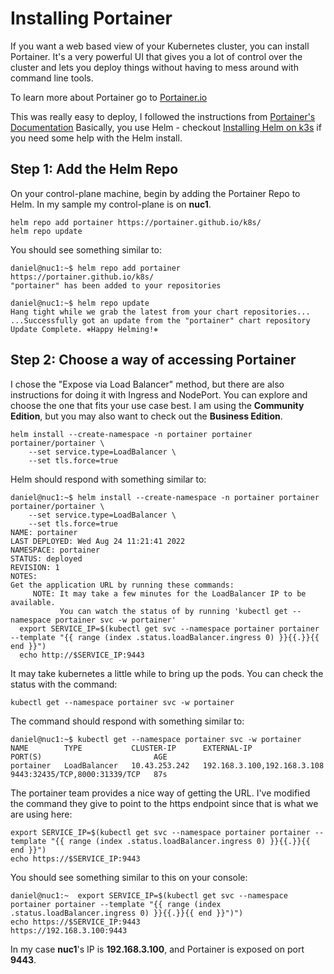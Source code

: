# Installing Portainer

If you want a web based view of your Kubernetes cluster, you can install Portainer. It's a very powerful UI that gives you a lot of control over the cluster and lets you deploy things without having to mess around with command line tools.

To learn more about Portainer go to [Portainer.io](https://www.portainer.io/)

This was really easy to deploy, I followed the instructions from [Portainer's Documentation](https://docs.portainer.io/start/install/server/kubernetes/baremetal) Basically, you use Helm - checkout [Installing Helm on k3s](k3sInstallHelm.md) if you need some help with the Helm install.

## **Step 1:** Add the Helm Repo

On your control-plane machine, begin by adding the Portainer Repo to Helm. In my sample my control-plane is on **nuc1**.

```shell
helm repo add portainer https://portainer.github.io/k8s/
helm repo update
```

You should see something similar to:

```shell
daniel@nuc1:~$ helm repo add portainer https://portainer.github.io/k8s/
"portainer" has been added to your repositories

daniel@nuc1:~$ helm repo update
Hang tight while we grab the latest from your chart repositories...
...Successfully got an update from the "portainer" chart repository
Update Complete. ⎈Happy Helming!⎈
```

## **Step 2:** Choose a way of accessing Portainer

I chose the "Expose via Load Balancer" method, but there are also instructions for doing it with Ingress and NodePort. You can explore and choose the one that fits your use case best. I am using the **Community Edition**, but you may also want to check out the **Business Edition**.

```shell
helm install --create-namespace -n portainer portainer portainer/portainer \
    --set service.type=LoadBalancer \
    --set tls.force=true
```

Helm should respond with something similar to:

```shell
daniel@nuc1:~$ helm install --create-namespace -n portainer portainer portainer/portainer \
    --set service.type=LoadBalancer \
    --set tls.force=true
NAME: portainer
LAST DEPLOYED: Wed Aug 24 11:21:41 2022
NAMESPACE: portainer
STATUS: deployed
REVISION: 1
NOTES:
Get the application URL by running these commands:
     NOTE: It may take a few minutes for the LoadBalancer IP to be available.
           You can watch the status of by running 'kubectl get --namespace portainer svc -w portainer'
  export SERVICE_IP=$(kubectl get svc --namespace portainer portainer --template "{{ range (index .status.loadBalancer.ingress 0) }}{{.}}{{ end }}")
  echo http://$SERVICE_IP:9443

```

It may take kubernetes a little while to bring up the pods. You can check the status with the command:

```shell
kubectl get --namespace portainer svc -w portainer
```

The command should respond with something similar to:

```shell
daniel@nuc1:~$ kubectl get --namespace portainer svc -w portainer
NAME        TYPE           CLUSTER-IP      EXTERNAL-IP                   PORT(S)                         AGE
portainer   LoadBalancer   10.43.253.242   192.168.3.100,192.168.3.108   9443:32435/TCP,8000:31339/TCP   87s
```

The portainer team provides a nice way of getting the URL. I've modified the command they give to point to the https endpoint since that is what we are using here:

```shell
export SERVICE_IP=$(kubectl get svc --namespace portainer portainer --template "{{ range (index .status.loadBalancer.ingress 0) }}{{.}}{{ end }}")
echo https://$SERVICE_IP:9443
```

You should see something similar to this on your console:

```shell
daniel@nuc1:~  export SERVICE_IP=$(kubectl get svc --namespace portainer portainer --template "{{ range (index .status.loadBalancer.ingress 0) }}{{.}}{{ end }}")")
echo https://$SERVICE_IP:9443
https://192.168.3.100:9443
```

In my case **nuc1**'s IP is **192.168.3.100**, and Portainer is exposed on port **9443**.
